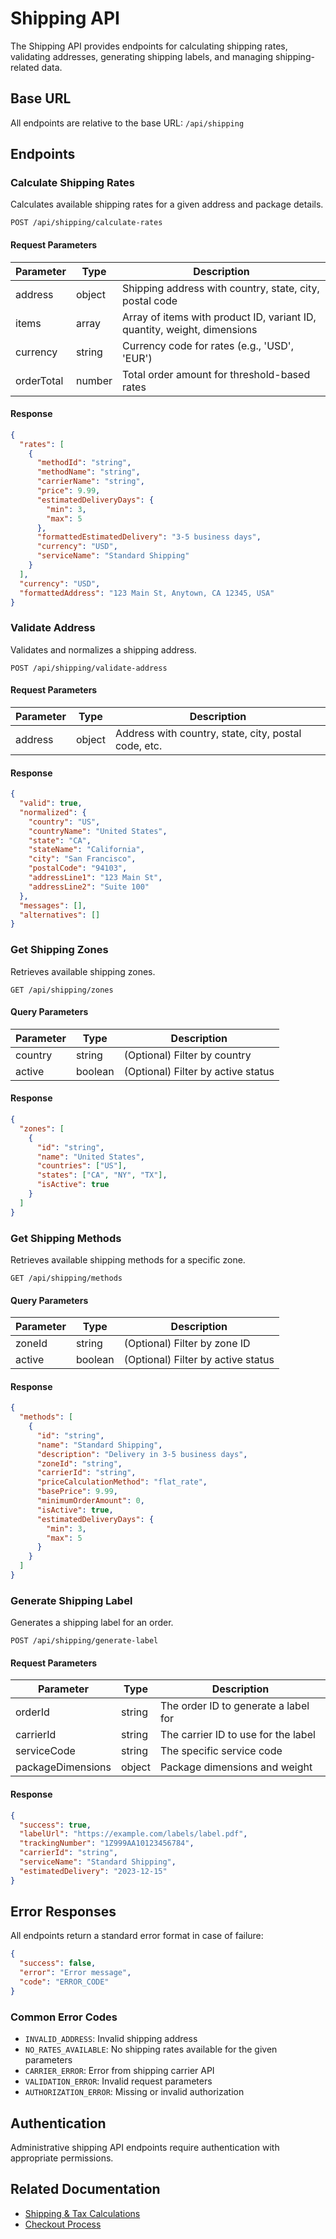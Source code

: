 # Shipping API

The Shipping API provides endpoints for calculating shipping rates, validating addresses, generating shipping labels, and managing shipping-related data.

## Base URL

All endpoints are relative to the base URL: `/api/shipping`

## Endpoints

### Calculate Shipping Rates

Calculates available shipping rates for a given address and package details.

```
POST /api/shipping/calculate-rates
```

#### Request Parameters

| Parameter | Type | Description |
|-----------|------|-------------|
| address | object | Shipping address with country, state, city, postal code |
| items | array | Array of items with product ID, variant ID, quantity, weight, dimensions |
| currency | string | Currency code for rates (e.g., 'USD', 'EUR') |
| orderTotal | number | Total order amount for threshold-based rates |

#### Response

```json
{
  "rates": [
    {
      "methodId": "string",
      "methodName": "string",
      "carrierName": "string",
      "price": 9.99,
      "estimatedDeliveryDays": {
        "min": 3,
        "max": 5
      },
      "formattedEstimatedDelivery": "3-5 business days",
      "currency": "USD",
      "serviceName": "Standard Shipping"
    }
  ],
  "currency": "USD",
  "formattedAddress": "123 Main St, Anytown, CA 12345, USA"
}
```

### Validate Address

Validates and normalizes a shipping address.

```
POST /api/shipping/validate-address
```

#### Request Parameters

| Parameter | Type | Description |
|-----------|------|-------------|
| address | object | Address with country, state, city, postal code, etc. |

#### Response

```json
{
  "valid": true,
  "normalized": {
    "country": "US",
    "countryName": "United States",
    "state": "CA",
    "stateName": "California",
    "city": "San Francisco",
    "postalCode": "94103",
    "addressLine1": "123 Main St",
    "addressLine2": "Suite 100"
  },
  "messages": [],
  "alternatives": []
}
```

### Get Shipping Zones

Retrieves available shipping zones.

```
GET /api/shipping/zones
```

#### Query Parameters

| Parameter | Type | Description |
|-----------|------|-------------|
| country | string | (Optional) Filter by country |
| active | boolean | (Optional) Filter by active status |

#### Response

```json
{
  "zones": [
    {
      "id": "string",
      "name": "United States",
      "countries": ["US"],
      "states": ["CA", "NY", "TX"],
      "isActive": true
    }
  ]
}
```

### Get Shipping Methods

Retrieves available shipping methods for a specific zone.

```
GET /api/shipping/methods
```

#### Query Parameters

| Parameter | Type | Description |
|-----------|------|-------------|
| zoneId | string | (Optional) Filter by zone ID |
| active | boolean | (Optional) Filter by active status |

#### Response

```json
{
  "methods": [
    {
      "id": "string",
      "name": "Standard Shipping",
      "description": "Delivery in 3-5 business days",
      "zoneId": "string",
      "carrierId": "string",
      "priceCalculationMethod": "flat_rate",
      "basePrice": 9.99,
      "minimumOrderAmount": 0,
      "isActive": true,
      "estimatedDeliveryDays": {
        "min": 3,
        "max": 5
      }
    }
  ]
}
```

### Generate Shipping Label

Generates a shipping label for an order.

```
POST /api/shipping/generate-label
```

#### Request Parameters

| Parameter | Type | Description |
|-----------|------|-------------|
| orderId | string | The order ID to generate a label for |
| carrierId | string | The carrier ID to use for the label |
| serviceCode | string | The specific service code |
| packageDimensions | object | Package dimensions and weight |

#### Response

```json
{
  "success": true,
  "labelUrl": "https://example.com/labels/label.pdf",
  "trackingNumber": "1Z999AA10123456784",
  "carrierId": "string",
  "serviceName": "Standard Shipping",
  "estimatedDelivery": "2023-12-15"
}
```

## Error Responses

All endpoints return a standard error format in case of failure:

```json
{
  "success": false,
  "error": "Error message",
  "code": "ERROR_CODE"
}
```

### Common Error Codes

- `INVALID_ADDRESS`: Invalid shipping address
- `NO_RATES_AVAILABLE`: No shipping rates available for the given parameters
- `CARRIER_ERROR`: Error from shipping carrier API
- `VALIDATION_ERROR`: Invalid request parameters
- `AUTHORIZATION_ERROR`: Missing or invalid authorization

## Authentication

Administrative shipping API endpoints require authentication with appropriate permissions.

## Related Documentation

- [Shipping & Tax Calculations](../features/shipping-tax-calculations.md)
- [Checkout Process](../features/checkout.md)

